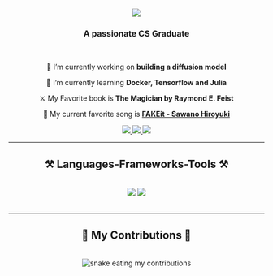<h1 align="center">
    <img src="https://readme-typing-svg.herokuapp.com/?font=Righteous&size=35&center=true&vCenter=true&width=500&height=70&duration=4000&lines=Hi+There!+👋;+I'm+Vyshnav+Varma!;" />
</h1>

<h3 align="center">A passionate CS Graduate</h3>

<br/>

<div align="center">
 
 🔭 I’m currently working on **building a diffusion model**
 
 🌱 I’m currently learning **Docker, Tensorflow and Julia**

 ⚔️ My Favorite book is **The Magician by Raymond E. Feist**

 💽 My current favorite song is **[FAKEit - Sawano Hiroyuki](https://youtu.be/a_iU8YeH944?si=nLcWk144sXV1FMtC)**

 </div>
 
<div align="center"> 
  <a href="mailto:vyshnavvarma12@gmail.com">
    <img src="https://img.shields.io/badge/Gmail-333333?style=for-the-badge&logo=gmail&logoColor=red" />
  </a>
  <a href="https://www.linkedin.com/in/vyshnavvarma12/" target="_blank">
    <img src="https://img.shields.io/badge/LinkedIn-0077B5?style=for-the-badge&logo=linkedin&logoColor=white" target="_blank" />
  </a>
  <a href="https://vyshnav12.github.io" target="_blank">
     <img src="https://img.shields.io/badge/Portfolio-FF5722?style=for-the-badge&logo=todoist&logoColor=white" target="_blank" /> <!-- sqlite, safari, google-chrome are other good icon options -->
  </a>
</div>

 <hr/>
 
<h2 align="center">⚒️ Languages-Frameworks-Tools ⚒️</h2>
<br/>
<div align="center">
    <img src="https://skillicons.dev/icons?i=c,python,html,css,pytorch,django,vscode,github,git,r" />
    <img src="https://skillicons.dev/icons?i=opencv,javascript,latex,matlab,mysql,flask" /><br>
</div>

<br/>
<hr/>

<div align="center">
  <h2>🐍 My Contributions 🐍</h2>
  <br>
  <img alt="snake eating my contributions" src="https://raw.githubusercontent.com/Vyshnav12/Vyshnav12/output/github-contribution-grid-snake.svg" />
  
  <br/><br/><br/>
</div>

<br/>
